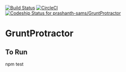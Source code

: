 [![Build Status](https://travis-ci.org/prashanth-sams/GruntProtractor.svg?branch=master)](https://travis-ci.org/prashanth-sams/GruntProtractor)
[![CircleCI](https://circleci.com/gh/prashanth-sams/GruntProtractor.svg?style=shield)](https://circleci.com/gh/prashanth-sams/GruntProtractor)
[![Codeship Status for prashanth-sams/GruntProtractor](https://codeship.com/projects/8d59ef80-4cb9-0134-5dcf-023eb7261af2/status?branch=master)](https://codeship.com/projects/170280)

# GruntProtractor

## To Run
npm test
